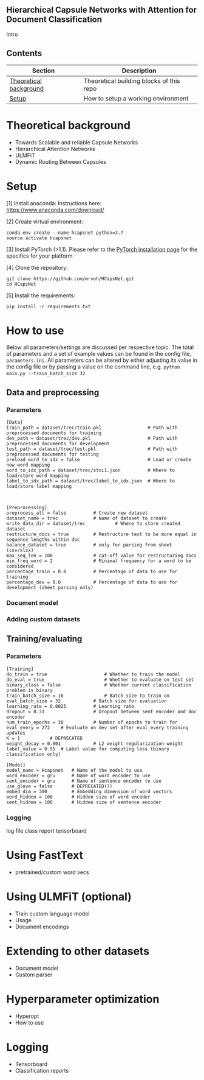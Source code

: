 
##  Hierarchical Capsule Networks with Attention for Document Classification
Intro

## Contents
| Section | Description |
|-|-|
| [Theoretical background](#theoretical-background) | Theoretical building blocks of this repo |
| [Setup](#setup) | How to setup a working environment |

# Theoretical background
- Towards Scalable and reliable Capsule Networks
- Hierarchical Attention Networks
- ULMFiT
- Dynamic Routing Between Capsules

# Setup

[1] Install anaconda:
Instructions here: https://www.anaconda.com/download/

[2] Create virtual environment:
```
conda env create --name hcapsnet python=3.7
source activate hcapsnet
```
[3]
Install PyTorch (>1.1). Please refer to the [PyTorch installation page](https://pytorch.org/get-started/locally/) for the specifics for your platform.

[4] Clone the repository:
```
git clone https://github.com/mrvoh/HCapsNet.git
cd HCapsNet
```
[5] Install the requirements:
```
pip install -r requirements.txt
```

# How to use
Below all parameters/settings are discussed per respective topic. The total of parameters and a set of example values can be found in the config file, ```parameters.ini```. All parameters can be altered by either adjusting its value in the config file or by passing a value on the command line, e.g. ```python main.py --train_batch_size 32```.

## Data and preprocessing
### Parameters
```
[Data]
train_path = dataset/trec/train.pkl 				# Path with preprocessed documents for training
dev_path = dataset/trec/dev.pkl 					# Path with preprocessed documents for development
test_path = dataset/trec/test.pkl 					# Path with preprocessed documents for testing
preload_word_to_idx = false 						# Load or create new word mapping
word_to_idx_path = dataset/trec/stoi1.json			# Where to load/store word mapping
label_to_idx_path = dataset/trec/label_to_idx.json  # Where to load/store label mapping



[Preprocessing]
preprocess_all = false 			# Create new dataset
dataset_name = trec 			# Name of dataset to create
write_data_dir = dataset/trec 	        # Where to store created dataset
restructure_docs = true 		# Restructure text to be more equal in sequence lengths within doc
balance_dataset = true 			# only for parsing from sheet (csv/xlsx)
max_seq_len = 100 		        # cut-off value for restructuring docs
min_freq_word = 2 		        # Minimal frequency for a word to be considered
percentage_train = 0.8	 		# Percentage of data to use for training
percentage_dev = 0.0 			# Percentage of data to use for development (sheet parsing only)
```

### Document model

### Adding custom datasets
## Training/evaluating
### Parameters
```
[Training]
do_train = true                     # Whether to train the model
do_eval = true                      # Whether to evaluate on test set
binary_class = false                # Whether current classification problem is binary
train_batch_size = 16               # Batch size to train on
eval_batch_size = 32 			# Batch size for evaluation
learning_rate = 0.0025 			# Learning rate
dropout = 0.33 	                # Dropout between sent encoder and doc encoder
num_train_epochs = 30 			# Number of epochs to train for
eval_every = 272 	# Evaluate on dev set after eval_every training updates
K = 1 			# DEPRECATED
weight_decay = 0.001 			# L2 weight regularization weight
label_value = 0.95 	# Label value for computing loss (binary classification only)

[Model]
model_name = Hcapsnet 	# Name of the model to use
word_encoder = gru 		# Name of word encoder to use
sent_encoder = gru 		# Name of sentence encoder to use
use_glove = false 		# DEPRECATED(?)
embed_dim = 300 		# Embedding dimension of word vectors
word_hidden = 100 		# Hidden size of word encoder
sent_hidden = 100 		# Hidden size of sentence encoder
```
### Logging
log file
class report
tensorboard


# Using FastText
- pretrained/custom word vecs

# Using ULMFiT (optional)
- Train custom language model
- Usage
- Document encodings

# Extending to other datasets
- Document model
- Custom parser

# Hyperparameter optimization
- Hyperopt
- How to use

# Logging
- Tensorboard
- Classification reports


